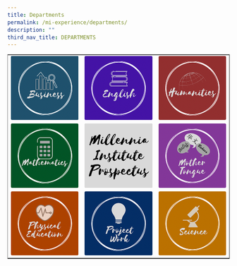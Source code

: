 ```yaml
---
title: Departments
permalink: /mi-experience/departments/
description: ""
third_nav_title: DEPARTMENTS
---
```

<table style="border-collapse: collapse; width: 100%;" border="1">
<tbody>
<tr>
<td style="width: 33.3333%; border:0px;"><a href="/mi-experience/departments/departments/business"><img src="/images/de1.png"></a></td>
<td style="width: 33.3333%; border:0px;"><a href="/mi-experience/departments/departments/english"><img src="/images/de2.png"></a></td>
<td style="width: 33.3333%; border:0px;"><a href="/mi-experience/departments/departments/humanities"><img src="/images/de3.png"></a></td>
</tr>
<tr>
<td style="width: 33.3333%; border:0px;"><a href="/mi-experience/departments/departments/mathematics"><img src="/images/de4.png"></a></td>
<td style="width: 33.3333%; border:0px;"><a href="/admission/prospectus"><img src="/images/de-prospectus.png"></a></td>
<td style="width: 33.3333%; border:0px;"><a href="/mi-experience/departments/departments/mother-tongue-languages"><img src="/images/de6.png"></a></td>
</tr>
<tr>
<td style="width: 33.3333%; border:0px;"><a href="/mi-experience/departments/departments/physical-education"><img src="/images/de7.png"></a></td>
<td style="width: 33.3333%; border:0px;"><a href="/mi-experience/departments/departments/project-work"><img src="/images/de8.png"></a></td>
<td style="width: 33.3333%; border:0px;"><a href="/mi-experience/departments/departments/science"><img src="/images/de9.png"></a></td>
</tr>
</tbody>
</table>